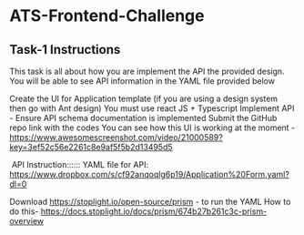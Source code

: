 # ATS-Frontend-Challenge

## Task-1 Instructions

This task is all about how you are implement the API the provided design. You will be able to see API information in the YAML file provided below

Create the UI for Application template (if you are using a design system then go with Ant design)
You must use react JS + Typescript
Implement API - Ensure API schema documentation is implemented
Submit the GitHub repo link with the codes
You can see how this UI is working at the moment - https://www.awesomescreenshot.com/video/21000589?key=3ef52c56e2261c8e9af5f5b2d13495d5

 API Instruction::::::
YAML file for API: https://www.dropbox.com/s/cf92anqoqlg6p19/Application%20Form.yaml?dl=0

Download https://stoplight.io/open-source/prism - to run the YAML
How to do this- https://docs.stoplight.io/docs/prism/674b27b261c3c-prism-overview
 
